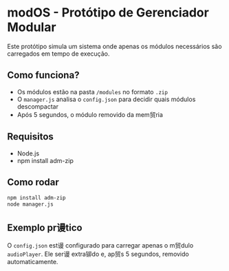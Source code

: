 
# modOS - Protótipo de Gerenciador Modular

Este protótipo simula um sistema onde apenas os módulos necessários são carregados em tempo de execução.

## Como funciona?
- Os módulos estão na pasta `/modules` no formato `.zip`
- O `manager.js` analisa o `config.json` para decidir quais módulos descompactar
- Após 5 segundos, o módulo  removido da mem贸ria

## Requisitos
- Node.js
- npm install adm-zip

## Como rodar
```bash
npm install adm-zip
node manager.js
```

## Exemplo pr谩tico
O `config.json` est谩 configurado para carregar apenas o m贸dulo `audioPlayer`. Ele ser谩 extra铆do e, ap贸s 5 segundos, removido automaticamente.
